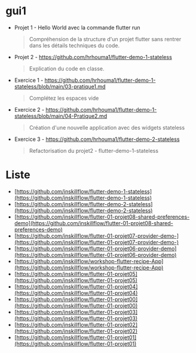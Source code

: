 # gui1

- Projet 1 - Hello World avec la commande flutter run
  > Compréhension de la structure d'un projet flutter sans rentrer dans les détails techniques du code.
- Projet 2 - https://github.com/hrhouma1/flutter-demo-1-stateless
  > Explication du code en classe.
- Exercice 1 - https://github.com/hrhouma1/flutter-demo-1-stateless/blob/main/03-pratique1.md
  > Complétez les espaces vide
- Exercice 2 - https://github.com/hrhouma1/flutter-demo-1-stateless/blob/main/04-Pratique2.md
  > Création d'une nouvelle application avec des widgets stateless
- Exercice 3 - https://github.com/hrhouma1/flutter-demo-2-stateless
  > Refactorisation du projet2 - flutter-demo-1-stateless





# Liste

* [https://github.com/inskillflow/flutter-demo-1-stateless](https://github.com/inskillflow/flutter-demo-1-stateless)
* [https://github.com/inskillflow/flutter-demo-2-stateless](https://github.com/inskillflow/flutter-demo-2-stateless)
* [https://github.com/inskillflow/flutter-01-projet08-shared-preferences-demo](https://github.com/inskillflow/flutter-01-projet08-shared-preferences-demo)
* [https://github.com/inskillflow/flutter-01-projet07-provider-demo-](https://github.com/inskillflow/flutter-01-projet07-provider-demo-)
* [https://github.com/inskillflow/flutter-01-projet06-provider-demo](https://github.com/inskillflow/flutter-01-projet06-provider-demo)
* [https://github.com/inskillflow/workshop-flutter-recipe-App](https://github.com/inskillflow/workshop-flutter-recipe-App)
* [https://github.com/inskillflow/flutter-01-projet05](https://github.com/inskillflow/flutter-01-projet05)
* [https://github.com/inskillflow/flutter-01-projet04](https://github.com/inskillflow/flutter-01-projet04)
* [https://github.com/inskillflow/flutter-01-projet00](https://github.com/inskillflow/flutter-01-projet00)
* [https://github.com/inskillflow/flutter-01-projet03](https://github.com/inskillflow/flutter-01-projet03)
* [https://github.com/inskillflow/flutter-01-projet02](https://github.com/inskillflow/flutter-01-projet02)
* [https://github.com/inskillflow/flutter-01-projet01](https://github.com/inskillflow/flutter-01-projet01)

